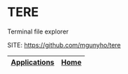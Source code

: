 # TERE

 Terminal file explorer

 SITE: https://github.com/mgunyho/tere

 | [Applications](https://portable-linux-apps.github.io/apps.html) | [Home](https://portable-linux-apps.github.io)
 | --- | --- |
